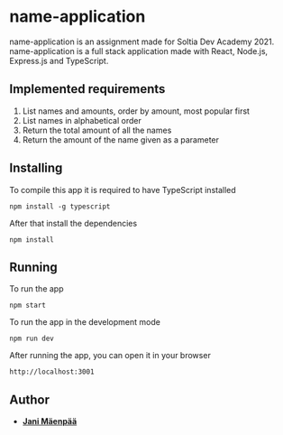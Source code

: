 # name-application

name-application is an assignment made for Soltia Dev Academy 2021. name-application is a full stack application made with React, Node.js, Express.js and TypeScript.

## Implemented requirements

1. List names and amounts, order by amount, most popular first
2. List names in alphabetical order
3. Return the total amount of all the names
4. Return the amount of the name given as a parameter

## Installing

To compile this app it is required to have TypeScript installed

```
npm install -g typescript
```

After that install the dependencies

```
npm install
```

## Running

To run the app

```
npm start
```

To run the app in the development mode

```
npm run dev
```

After running the app, you can open it in your browser

```
http://localhost:3001
```

## Author

*  [**Jani Mäenpää**](https://github.com/janimaenpaa)
